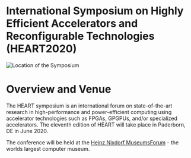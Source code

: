 # International Symposium on Highly Efficient Accelerators and Reconfigurable Technologies (HEART2020)
![Location of the Symposium](img/home-header.png)

# Overview and Venue

The HEART symposium is an international forum on state-of-the-art research in high-performance and power-efficient computing using accelerator technologies such as FPGAs, GPGPUs, and/or specialized accelerators. The eleventh edition of HEART will take place in Paderborn, DE in June 2020.

The conference will be held at the [Heinz Nixdorf MuseumsForum](https://www.hnf.de/en/home.html) - the worlds largest computer museum.
